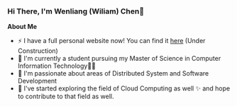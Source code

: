### Hi There, I'm Wenliang (Wiliam) Chen👋 
**About Me**
  - ⚡ I have a full personal website now! You can find it [here](https://wenliang.me/) (Under Construction)
  - 🌱 I'm currently a student pursuing my Master of Science in Computer Information Technology🧑‍🎓
  - 🔭 I'm passionate about areas of Distributed System and Software Development
  - 🤔 I've started exploring the field of Cloud Computing as well ✨ and hope to contribute to that field as well.
